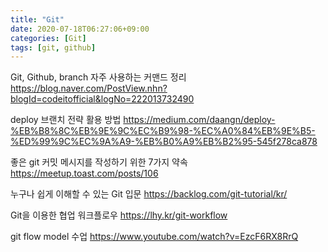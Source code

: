 ```yaml
---
title: "Git"
date: 2020-07-18T06:27:06+09:00
categories: [Git]
tags: [git, github]
---
```


Git, Github, branch 자주 사용하는 커맨드 정리
 https://blog.naver.com/PostView.nhn?blogId=codeitofficial&logNo=222013732490

deploy 브랜치 전략 활용 방법
 https://medium.com/daangn/deploy-%EB%B8%8C%EB%9E%9C%EC%B9%98-%EC%A0%84%EB%9E%B5-%ED%99%9C%EC%9A%A9-%EB%B0%A9%EB%B2%95-545f278ca878

좋은 git 커밋 메시지를 작성하기 위한 7가지 약속
 https://meetup.toast.com/posts/106

누구나 쉽게 이해할 수 있는 Git 입문
 https://backlog.com/git-tutorial/kr/

Git을 이용한 협업 워크플로우
 https://lhy.kr/git-workflow

git flow model 수업
 https://www.youtube.com/watch?v=EzcF6RX8RrQ